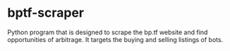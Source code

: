 # bptf-scraper
Python program that is designed to scrape the bp.tf website and find opportunities of arbitrage. It targets the buying and selling listings of bots.
